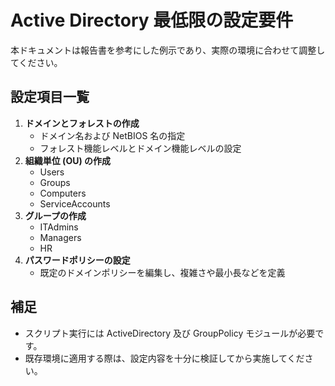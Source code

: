 # Active Directory 最低限の設定要件

本ドキュメントは報告書を参考にした例示であり、実際の環境に合わせて調整してください。

## 設定項目一覧

1. **ドメインとフォレストの作成**
   - ドメイン名および NetBIOS 名の指定
   - フォレスト機能レベルとドメイン機能レベルの設定
2. **組織単位 (OU) の作成**
   - Users
   - Groups
   - Computers
   - ServiceAccounts
3. **グループの作成**
   - ITAdmins
   - Managers
   - HR
4. **パスワードポリシーの設定**
   - 既定のドメインポリシーを編集し、複雑さや最小長などを定義

## 補足

- スクリプト実行には ActiveDirectory 及び GroupPolicy モジュールが必要です。
- 既存環境に適用する際は、設定内容を十分に検証してから実施してください。

